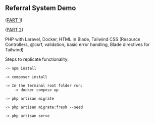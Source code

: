## Referral System Demo

([PART 1](https://youtu.be/QCmSNrI6Nyw))

([PART 2](https://youtu.be/QCmSNrI6Nyw](https://youtu.be/YcLW_-75dR4)))


PHP with Laravel, Docker, HTML in Blade, Tailwind CSS
(Resource Controllers, @csrf, validation, basic error handling, Blade directives for Tailwind)



Steps to replicate functionality:

	-> npm install
	
	-> composer install

	-> In the terminal root folder run:
		-> docker compose up

	-> php artisan migrate

	-> php artisan migrate:fresh --seed

	-> php artisan serve
